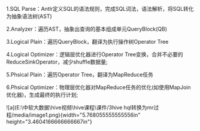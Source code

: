 1.SQL
Parse：Antlr定义SQL的语法规则，完成SQL词法，语法解析，将SQL转化为抽象语法树(AST)

2.Analyzer：遍历AST，抽象出查询的基本组成单元QueryBlock(QB)

3.Logical Plain：遍历QueryBlock，翻译为执行操作树Operator Tree

4.Logical Optimizer：逻辑层优化器进行Operator
Tree变换，合并不必要的ReduceSinkOperator，减少shuffle数据量;

5.Phsical Plain：遍历Operator Tree，翻译为MapReduce任务

6.Phsical
Optimizer：物理层优化器对MapReduce任务的优化(如使用MapJoin优化器)，生成最终的执行计划;

![a](E:\中软大数据\hive视频\hive课程\课件/3hive hql转换为mr过程/media/image1.png){width="5.768055555555556in"
height="3.4604166666666667in"}
